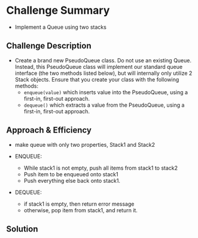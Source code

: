# Challenge Summary

- Implement a Queue using two stacks

## Challenge Description

<!-- Description of the challenge -->

- Create a brand new PseudoQueue class. Do not use an existing Queue. Instead, this PseudoQueue class will implement our standard queue interface (the two methods listed below), but will internally only utilize 2 Stack objects. Ensure that you create your class with the following methods:
  - `enqueue(value)` which inserts value into the PseudoQueue, using a first-in, first-out approach.
  - `dequeue()` which extracts a value from the PseudoQueue, using a first-in, first-out approach.

## Approach & Efficiency

- make queue with only two properties, Stack1 and Stack2

- ENQUEUE:

  - While stack1 is not empty, push all items from stack1 to stack2
  - Push item to be enqueued onto stack1
  - Push everything else back onto stack1.

- DEQUEUE:

  - if stack1 is empty, then return error message
  - otherwise, pop item from stack1, and return it.

  <!-- What approach did you take? Why? What is the Big O space/time for this approach? -->

## Solution

<!-- Embedded whiteboard image -->
